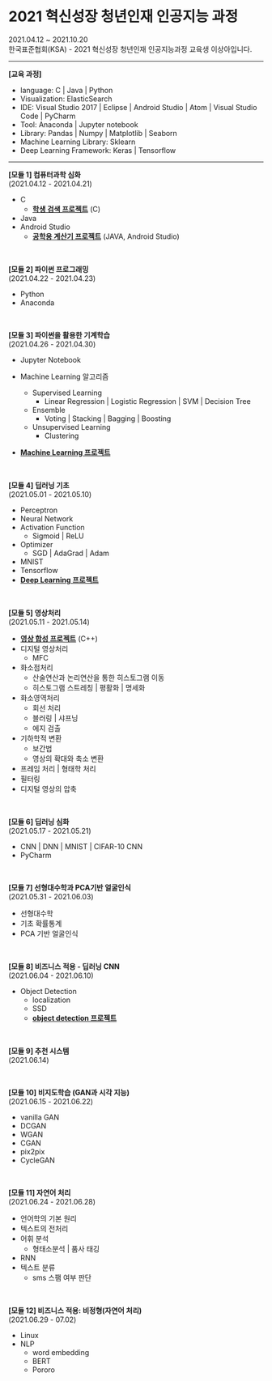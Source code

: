 # 2021 혁신성장 청년인재 인공지능 과정

2021.04.12 ~ 2021.10.20  
한국표준협회(KSA) - 2021 혁신성장 청년인재 인공지능과정 교육생 이상아입니다.

---

**[교육 과정]**

- language: C | Java | Python
- Visualization: ElasticSearch 
- IDE: Visual Studio 2017 | Eclipse | Android Studio |  Atom  | Visual Studio Code | PyCharm
- Tool:  Anaconda | Jupyter notebook
- Library: Pandas | Numpy | Matplotlib | Seaborn
- Machine Learning Library: Sklearn
- Deep Learning Framework: Keras | Tensorflow  


---

**[모듈 1] 컴퓨터과학 심화**  
(2021.04.12 - 2021.04.21)

- C
  - **[학생 검색 프로젝트](https://github.com/sanga327/C_Project)** (C)
- Java
- Android Studio
  - **[공학용 계산기 프로젝트](https://github.com/sanga327/Java_Project)** (JAVA, Android Studio)
<br>


**[모듈 2] 파이썬 프로그래밍**  
(2021.04.22 - 2021.04.23)

- Python
- Anaconda
<br>


**[모듈 3] 파이썬을 활용한 기계학습**  
(2021.04.26 - 2021.04.30)

- Jupyter Notebook
- Machine Learning 알고리즘

  - Supervised Learning
    - Linear Regression | Logistic Regression | SVM | Decision Tree
  - Ensemble
    - Voting | Stacking | Bagging | Boosting
  - Unsupervised Learning
    - Clustering
- **[Machine Learning 프로젝트](https://github.com/sanga327/ML_Project)**
<br>


**[모듈 4] 딥러닝 기초**  
(2021.05.01 - 2021.05.10)

- Perceptron
- Neural Network
- Activation Function
  - Sigmoid | ReLU
- Optimizer
  - SGD | AdaGrad | Adam
- MNIST
- Tensorflow
- **[Deep Learning 프로젝트](https://github.com/sanga327/DL_Project)**

<br>


**[모듈 5] 영상처리**  
(2021.05.11 - 2021.05.14)

- **[영상 합성 프로젝트](https://github.com/sanga327/MFC_Project)** (C++)
- 디지털 영상처리
  - MFC 
- 화소점처리
  - 산술연산과 논리연산을 통한 히스토그램 이동
  - 히스토그램 스트레칭 | 평활화 | 명세화
- 화소영역처리
  - 회선 처리
  - 블러링 | 샤프닝
  - 에지 검출
- 기하학적 변환
  - 보간법
  - 영상의 확대와 축소 변환
- 프레임 처리 | 형태학 처리
- 필터링
- 디지털 영상의 압축

<br>


**[모듈 6] 딥러닝 심화**  
(2021.05.17 - 2021.05.21)
- CNN | DNN | MNIST | CIFAR-10 CNN
- PyCharm

<br>   

**[모듈 7] 선형대수학과 PCA기반 얼굴인식**  
(2021.05.31 - 2021.06.03)
- 선형대수학
- 기초 확률통계
- PCA 기반 얼굴인식

<br>   

**[모듈 8] 비즈니스 적용 - 딥러닝 CNN**   
(2021.06.04 - 2021.06.10)
- Object Detection
  - localization
  - SSD
  - **[object detection 프로젝트](https://github.com/sanga327/Object_Detection)**

<br>

**[모듈 9] 추천 시스템**   
(2021.06.14)



<br>

**[모듈 10] 비지도학습 (GAN과 시각 지능)**   
(2021.06.15 - 2021.06.22)

- vanilla GAN
- DCGAN
- WGAN
- CGAN
- pix2pix
- CycleGAN

<br>


**[모듈 11] 자연어 처리**   
(2021.06.24 - 2021.06.28)

- 언어학의 기본 원리
- 텍스트의 전처리
- 어휘 분석
    - 형태소분석 | 품사 태깅
- RNN
- 텍스트 분류
    - sms 스팸 여부 판단

<br>
 
**[모듈 12] 비즈니스 적용: 비정형(자연어 처리)**  
(2021.06.29 - 07.02)

- Linux
- NLP
  - word embedding
  - BERT
  - Pororo



